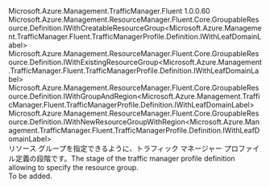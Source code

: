 <Type Name="IBlank" FullName="Microsoft.Azure.Management.TrafficManager.Fluent.TrafficManagerProfile.Definition.IBlank">
  <TypeSignature Language="C#" Value="public interface IBlank : Microsoft.Azure.Management.ResourceManager.Fluent.Core.GroupableResource.Definition.IWithCreatableResourceGroup&lt;Microsoft.Azure.Management.TrafficManager.Fluent.TrafficManagerProfile.Definition.IWithLeafDomainLabel&gt;, Microsoft.Azure.Management.ResourceManager.Fluent.Core.GroupableResource.Definition.IWithExistingResourceGroup&lt;Microsoft.Azure.Management.TrafficManager.Fluent.TrafficManagerProfile.Definition.IWithLeafDomainLabel&gt;, Microsoft.Azure.Management.ResourceManager.Fluent.Core.GroupableResource.Definition.IWithGroupAndRegion&lt;Microsoft.Azure.Management.TrafficManager.Fluent.TrafficManagerProfile.Definition.IWithLeafDomainLabel&gt;, Microsoft.Azure.Management.ResourceManager.Fluent.Core.GroupableResource.Definition.IWithNewResourceGroupWithRegion&lt;Microsoft.Azure.Management.TrafficManager.Fluent.TrafficManagerProfile.Definition.IWithLeafDomainLabel&gt;" />
  <TypeSignature Language="ILAsm" Value=".class public interface auto ansi abstract IBlank implements class Microsoft.Azure.Management.ResourceManager.Fluent.Core.GroupableResource.Definition.IWithCreatableResourceGroup`1&lt;class Microsoft.Azure.Management.TrafficManager.Fluent.TrafficManagerProfile.Definition.IWithLeafDomainLabel&gt;, class Microsoft.Azure.Management.ResourceManager.Fluent.Core.GroupableResource.Definition.IWithExistingResourceGroup`1&lt;class Microsoft.Azure.Management.TrafficManager.Fluent.TrafficManagerProfile.Definition.IWithLeafDomainLabel&gt;, class Microsoft.Azure.Management.ResourceManager.Fluent.Core.GroupableResource.Definition.IWithGroupAndRegion`1&lt;class Microsoft.Azure.Management.TrafficManager.Fluent.TrafficManagerProfile.Definition.IWithLeafDomainLabel&gt;, class Microsoft.Azure.Management.ResourceManager.Fluent.Core.GroupableResource.Definition.IWithNewResourceGroupWithRegion`1&lt;class Microsoft.Azure.Management.TrafficManager.Fluent.TrafficManagerProfile.Definition.IWithLeafDomainLabel&gt;" />
  <TypeSignature Language="DocId" Value="T:Microsoft.Azure.Management.TrafficManager.Fluent.TrafficManagerProfile.Definition.IBlank" />
  <TypeSignature Language="VB.NET" Value="Public Interface IBlank&#xA;Implements IWithCreatableResourceGroup(Of IWithLeafDomainLabel), IWithExistingResourceGroup(Of IWithLeafDomainLabel), IWithGroupAndRegion(Of IWithLeafDomainLabel), IWithNewResourceGroupWithRegion(Of IWithLeafDomainLabel)" />
  <TypeSignature Language="F#" Value="type IBlank = interface&#xA;    interface IWithGroupAndRegion&lt;IWithLeafDomainLabel&gt;&#xA;    interface IWithExistingResourceGroup&lt;IWithLeafDomainLabel&gt;&#xA;    interface IWithNewResourceGroupWithRegion&lt;IWithLeafDomainLabel&gt;&#xA;    interface IWithCreatableResourceGroup&lt;IWithLeafDomainLabel&gt;" />
  <AssemblyInfo>
    <AssemblyName>Microsoft.Azure.Management.TrafficManager.Fluent</AssemblyName>
    <AssemblyVersion>1.0.0.60</AssemblyVersion>
  </AssemblyInfo>
  <Interfaces>
    <Interface>
      <InterfaceName>Microsoft.Azure.Management.ResourceManager.Fluent.Core.GroupableResource.Definition.IWithCreatableResourceGroup&lt;Microsoft.Azure.Management.TrafficManager.Fluent.TrafficManagerProfile.Definition.IWithLeafDomainLabel&gt;</InterfaceName>
    </Interface>
    <Interface>
      <InterfaceName>Microsoft.Azure.Management.ResourceManager.Fluent.Core.GroupableResource.Definition.IWithExistingResourceGroup&lt;Microsoft.Azure.Management.TrafficManager.Fluent.TrafficManagerProfile.Definition.IWithLeafDomainLabel&gt;</InterfaceName>
    </Interface>
    <Interface>
      <InterfaceName>Microsoft.Azure.Management.ResourceManager.Fluent.Core.GroupableResource.Definition.IWithGroupAndRegion&lt;Microsoft.Azure.Management.TrafficManager.Fluent.TrafficManagerProfile.Definition.IWithLeafDomainLabel&gt;</InterfaceName>
    </Interface>
    <Interface>
      <InterfaceName>Microsoft.Azure.Management.ResourceManager.Fluent.Core.GroupableResource.Definition.IWithNewResourceGroupWithRegion&lt;Microsoft.Azure.Management.TrafficManager.Fluent.TrafficManagerProfile.Definition.IWithLeafDomainLabel&gt;</InterfaceName>
    </Interface>
  </Interfaces>
  <Docs>
    <summary>
            <span data-ttu-id="0ed88-101">リソース グループを指定できるように、トラフィック マネージャー プロファイル定義の段階です。</span><span class="sxs-lookup"><span data-stu-id="0ed88-101">The stage of the traffic manager profile definition allowing to specify the resource group.</span></span>
            </summary>
    <remarks>To be added.</remarks>
  </Docs>
  <Members />
</Type>